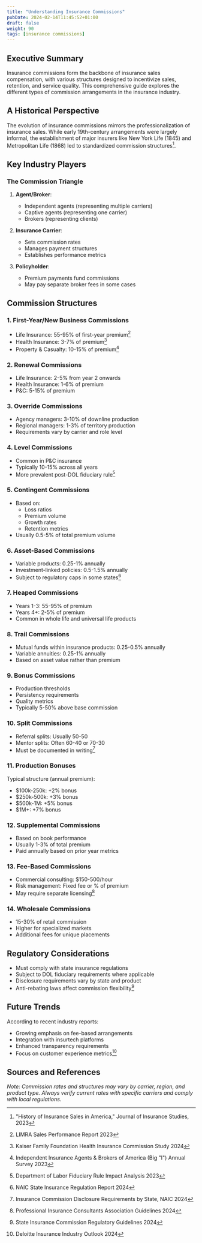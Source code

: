 ```yaml
---
title: "Understanding Insurance Commissions"
pubDate: 2024-02-14T11:45:52+01:00
draft: false 
weight: 90
tags: [insurance commissions] 
--- 
```


<!-- 
# Understanding Insurance Commissions
*Last updated: February 14, 2024*  
*Reading time: 8 mins* 
-->

## Executive Summary
Insurance commissions form the backbone of insurance sales compensation, with various structures designed to incentivize sales, retention, and service quality. This comprehensive guide explores the different types of commission arrangements in the insurance industry.

## A Historical Perspective
The evolution of insurance commissions mirrors the professionalization of insurance sales. While early 19th-century arrangements were largely informal, the establishment of major insurers like New York Life (1845) and Metropolitan Life (1868) led to standardized commission structures[^1].

## Key Industry Players

### The Commission Triangle
1. **Agent/Broker**:
   - Independent agents (representing multiple carriers)
   - Captive agents (representing one carrier)
   - Brokers (representing clients)

2. **Insurance Carrier**:
   - Sets commission rates
   - Manages payment structures
   - Establishes performance metrics

3. **Policyholder**:
   - Premium payments fund commissions
   - May pay separate broker fees in some cases

## Commission Structures

### 1. First-Year/New Business Commissions
- Life Insurance: 55-95% of first-year premium[^2]
- Health Insurance: 3-7% of premium[^3]
- Property & Casualty: 10-15% of premium[^4]

### 2. Renewal Commissions
- Life Insurance: 2-5% from year 2 onwards
- Health Insurance: 1-6% of premium
- P&C: 5-15% of premium

### 3. Override Commissions
- Agency managers: 3-10% of downline production
- Regional managers: 1-3% of territory production
- Requirements vary by carrier and role level

### 4. Level Commissions
- Common in P&C insurance
- Typically 10-15% across all years
- More prevalent post-DOL fiduciary rule[^5]

### 5. Contingent Commissions
- Based on:
  - Loss ratios
  - Premium volume
  - Growth rates
  - Retention metrics
- Usually 0.5-5% of total premium volume

### 6. Asset-Based Commissions
- Variable products: 0.25-1% annually
- Investment-linked policies: 0.5-1.5% annually
- Subject to regulatory caps in some states[^6]

### 7. Heaped Commissions
- Years 1-3: 55-95% of premium
- Years 4+: 2-5% of premium
- Common in whole life and universal life products

### 8. Trail Commissions
- Mutual funds within insurance products: 0.25-0.5% annually
- Variable annuities: 0.25-1% annually
- Based on asset value rather than premium

### 9. Bonus Commissions
- Production thresholds
- Persistency requirements
- Quality metrics
- Typically 5-50% above base commission

### 10. Split Commissions
- Referral splits: Usually 50-50
- Mentor splits: Often 60-40 or 70-30
- Must be documented in writing[^7]

### 11. Production Bonuses
Typical structure (annual premium):
- $100k-250k: +2% bonus
- $250k-500k: +3% bonus
- $500k-1M: +5% bonus
- $1M+: +7% bonus

### 12. Supplemental Commissions
- Based on book performance
- Usually 1-3% of total premium
- Paid annually based on prior year metrics

### 13. Fee-Based Commissions
- Commercial consulting: $150-500/hour
- Risk management: Fixed fee or % of premium
- May require separate licensing[^8]

### 14. Wholesale Commissions
- 15-30% of retail commission
- Higher for specialized markets
- Additional fees for unique placements

## Regulatory Considerations
- Must comply with state insurance regulations
- Subject to DOL fiduciary requirements where applicable
- Disclosure requirements vary by state and product
- Anti-rebating laws affect commission flexibility[^9]

## Future Trends
According to recent industry reports:
- Growing emphasis on fee-based arrangements
- Integration with insurtech platforms
- Enhanced transparency requirements
- Focus on customer experience metrics[^10]

## Sources and References
[^1]: "History of Insurance Sales in America," Journal of Insurance Studies, 2023
[^2]: LIMRA Sales Performance Report 2023
[^3]: Kaiser Family Foundation Health Insurance Commission Study 2024
[^4]: Independent Insurance Agents & Brokers of America (Big "I") Annual Survey 2023
[^5]: Department of Labor Fiduciary Rule Impact Analysis 2023
[^6]: NAIC State Insurance Regulation Report 2024
[^7]: Insurance Commission Disclosure Requirements by State, NAIC 2024
[^8]: Professional Insurance Consultants Association Guidelines 2024
[^9]: State Insurance Commission Regulatory Guidelines 2024
[^10]: Deloitte Insurance Industry Outlook 2024

*Note: Commission rates and structures may vary by carrier, region, and product type. Always verify current rates with specific carriers and comply with local regulations.*